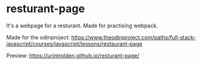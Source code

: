 # resturant-page
It's a webpage for a resturant. Made for practising webpack.

Made for the odinproject: https://www.theodinproject.com/paths/full-stack-javascript/courses/javascript/lessons/restaurant-page

Preview: https://urintrolden.github.io/resturant-page/

